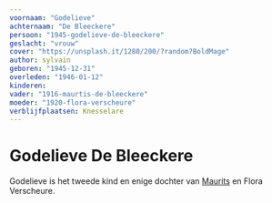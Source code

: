 ```yaml
---
voornaam: "Godelieve"
achternaam: "De Bleeckere"
persoon: "1945-godelieve-de-bleeckere"
geslacht: "vrouw"
cover: "https://unsplash.it/1280/200/?random?BoldMage"
author: sylvain
geboren: "1945-12-31"
overleden: "1946-01-12"
kinderen:
vader: "1916-maurtis-de-bleeckere"
moeder: "1920-flora-verscheure"   
verblijfplaatsen: Knesselare
---
```

# Godelieve De Bleeckere
Godelieve is het tweede kind en enige dochter van [Maurits](1916-maurits-de-bleeckere) en Flora Verscheure. 






